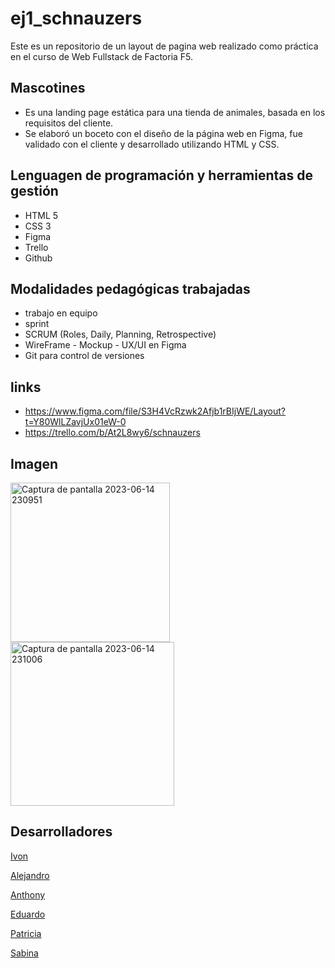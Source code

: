 # ej1_schnauzers

Este es un repositorio de un layout de pagina web realizado como práctica en el
curso de Web Fullstack de Factoria F5.

 ## Mascotines
 - Es una landing page estática para una tienda de animales, basada en los requisitos
 del cliente.
 - Se elaboró un boceto con el diseño de la página web en Figma, fue validado con
 el cliente y desarrollado utilizando HTML y CSS. 
 
 ## Lenguagen de programación y herramientas de gestión
 - HTML 5
 - CSS 3
 - Figma
 - Trello
 - Github
 
  ## Modalidades pedagógicas trabajadas
  - trabajo en equipo 
  - sprint
  - SCRUM (Roles, Daily, Planning, Retrospective)
  - WireFrame - Mockup - UX/UI en Figma
  - Git para control de versiones
 
 
  ## links
 - https://www.figma.com/file/S3H4VcRzwk2Afjb1rBIjWE/Layout?t=Y80WlLZavjUx01eW-0
 - https://trello.com/b/At2L8wy6/schnauzers
   
  ## Imagen
 
  <img width="255" alt="Captura de pantalla 2023-06-14 230951" src="https://github.com/ivon4/landing_page_mascotines/assets/127293745/5f16b7b0-bd63-49b9-87e8-e2d994fa90db">
  <img width="262" alt="Captura de pantalla 2023-06-14 231006" src="https://github.com/ivon4/landing_page_mascotines/assets/127293745/9b6c87eb-5fa3-43ad-a0d4-c8ae191ed0e9">


  
 ## Desarrolladores
[Ivon](https://github.com/ivon4)

[Alejandro](https://github.com/Bangarrett)

[Anthony](https://github.com/anthonyysalazar)

[Eduardo](https://github.com/educarmas)

[Patricia](https://github.com/pgmascarini)

[Sabina](https://github.com/Sjuniperus)
